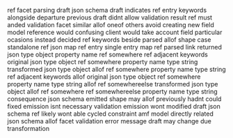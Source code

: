ref facet parsing draft json schema draft indicates ref entry keywords alongside departure previous draft didnt allow validation result ref must anded validation facet similar allof oneof others avoid creating new field model reference would confusing client would take account field particular ocasions instead decided ref keywords beside parsed allof shape case standalone ref json map ref entry single entry map ref parsed link returned json type object property name ref somewhere ref adjacent keywords original json type object ref somewhere property name type string transformed json type object allof ref somewhere property name type string ref adjacent keywords allof original json type object ref somewhere property name type string allof ref somewhereelse transformed json type object allof ref somewhere ref somewhereelse property name type string consequence json schema emitted shape may allof previously hadnt could fixed emission isnt necessary validation emission wont modified draft json schema ref likely wont able cycled constraint amf model directly related json schema allof facet validation error message draft may change due transformation